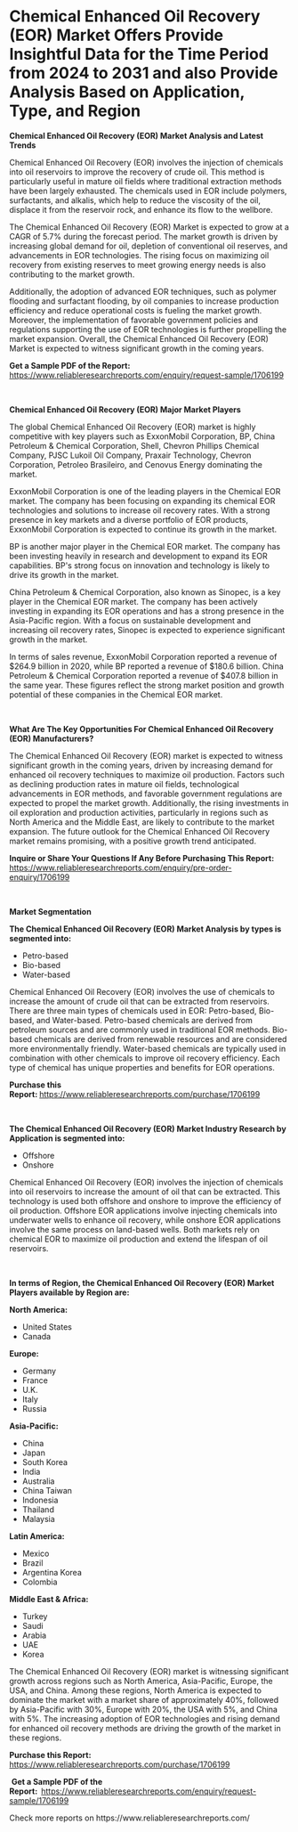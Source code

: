 <p><h1>Chemical Enhanced Oil Recovery (EOR) Market Offers Provide Insightful Data for the Time Period from 2024 to 2031 and also Provide Analysis Based on Application, Type, and Region</h1></p><p><strong>Chemical Enhanced Oil Recovery (EOR) Market Analysis and Latest Trends</strong></p>
<p><p>Chemical Enhanced Oil Recovery (EOR) involves the injection of chemicals into oil reservoirs to improve the recovery of crude oil. This method is particularly useful in mature oil fields where traditional extraction methods have been largely exhausted. The chemicals used in EOR include polymers, surfactants, and alkalis, which help to reduce the viscosity of the oil, displace it from the reservoir rock, and enhance its flow to the wellbore.</p><p>The Chemical Enhanced Oil Recovery (EOR) Market is expected to grow at a CAGR of 5.7% during the forecast period. The market growth is driven by increasing global demand for oil, depletion of conventional oil reserves, and advancements in EOR technologies. The rising focus on maximizing oil recovery from existing reserves to meet growing energy needs is also contributing to the market growth.</p><p>Additionally, the adoption of advanced EOR techniques, such as polymer flooding and surfactant flooding, by oil companies to increase production efficiency and reduce operational costs is fueling the market growth. Moreover, the implementation of favorable government policies and regulations supporting the use of EOR technologies is further propelling the market expansion. Overall, the Chemical Enhanced Oil Recovery (EOR) Market is expected to witness significant growth in the coming years.</p></p>
<p><strong>Get a Sample PDF of the Report:&nbsp;</strong> <a href="https://www.reliableresearchreports.com/enquiry/request-sample/1706199">https://www.reliableresearchreports.com/enquiry/request-sample/1706199</a></p>
<p>&nbsp;</p>
<p><strong>Chemical Enhanced Oil Recovery (EOR) Major Market Players</strong></p>
<p><p>The global Chemical Enhanced Oil Recovery (EOR) market is highly competitive with key players such as ExxonMobil Corporation, BP, China Petroleum & Chemical Corporation, Shell, Chevron Phillips Chemical Company, PJSC Lukoil Oil Company, Praxair Technology, Chevron Corporation, Petroleo Brasileiro, and Cenovus Energy dominating the market.</p><p>ExxonMobil Corporation is one of the leading players in the Chemical EOR market. The company has been focusing on expanding its chemical EOR technologies and solutions to increase oil recovery rates. With a strong presence in key markets and a diverse portfolio of EOR products, ExxonMobil Corporation is expected to continue its growth in the market.</p><p>BP is another major player in the Chemical EOR market. The company has been investing heavily in research and development to expand its EOR capabilities. BP's strong focus on innovation and technology is likely to drive its growth in the market.</p><p>China Petroleum & Chemical Corporation, also known as Sinopec, is a key player in the Chemical EOR market. The company has been actively investing in expanding its EOR operations and has a strong presence in the Asia-Pacific region. With a focus on sustainable development and increasing oil recovery rates, Sinopec is expected to experience significant growth in the market.</p><p>In terms of sales revenue, ExxonMobil Corporation reported a revenue of $264.9 billion in 2020, while BP reported a revenue of $180.6 billion. China Petroleum & Chemical Corporation reported a revenue of $407.8 billion in the same year. These figures reflect the strong market position and growth potential of these companies in the Chemical EOR market.</p></p>
<p>&nbsp;</p>
<p><strong>What Are The Key Opportunities For Chemical Enhanced Oil Recovery (EOR) Manufacturers?</strong></p>
<p><p>The Chemical Enhanced Oil Recovery (EOR) market is expected to witness significant growth in the coming years, driven by increasing demand for enhanced oil recovery techniques to maximize oil production. Factors such as declining production rates in mature oil fields, technological advancements in EOR methods, and favorable government regulations are expected to propel the market growth. Additionally, the rising investments in oil exploration and production activities, particularly in regions such as North America and the Middle East, are likely to contribute to the market expansion. The future outlook for the Chemical Enhanced Oil Recovery market remains promising, with a positive growth trend anticipated.</p></p>
<p><strong>Inquire or Share Your Questions If Any Before Purchasing This Report:</strong> <a href="https://www.reliableresearchreports.com/enquiry/pre-order-enquiry/1706199">https://www.reliableresearchreports.com/enquiry/pre-order-enquiry/1706199</a></p>
<p>&nbsp;</p>
<p><strong>Market Segmentation</strong></p>
<p><strong>The Chemical Enhanced Oil Recovery (EOR) Market Analysis by types is segmented into:</strong></p>
<p><ul><li>Petro-based</li><li>Bio-based</li><li>Water-based</li></ul></p>
<p><p>Chemical Enhanced Oil Recovery (EOR) involves the use of chemicals to increase the amount of crude oil that can be extracted from reservoirs. There are three main types of chemicals used in EOR: Petro-based, Bio-based, and Water-based. Petro-based chemicals are derived from petroleum sources and are commonly used in traditional EOR methods. Bio-based chemicals are derived from renewable resources and are considered more environmentally friendly. Water-based chemicals are typically used in combination with other chemicals to improve oil recovery efficiency. Each type of chemical has unique properties and benefits for EOR operations.</p></p>
<p><strong>Purchase this Report:&nbsp;</strong><a href="https://www.reliableresearchreports.com/purchase/1706199">https://www.reliableresearchreports.com/purchase/1706199</a></p>
<p>&nbsp;</p>
<p><strong>The Chemical Enhanced Oil Recovery (EOR) Market Industry Research by Application is segmented into:</strong></p>
<p><ul><li>Offshore</li><li>Onshore</li></ul></p>
<p><p>Chemical Enhanced Oil Recovery (EOR) involves the injection of chemicals into oil reservoirs to increase the amount of oil that can be extracted. This technology is used both offshore and onshore to improve the efficiency of oil production. Offshore EOR applications involve injecting chemicals into underwater wells to enhance oil recovery, while onshore EOR applications involve the same process on land-based wells. Both markets rely on chemical EOR to maximize oil production and extend the lifespan of oil reservoirs.</p></p>
<p>&nbsp;</p>
<p><strong>In terms of Region, the Chemical Enhanced Oil Recovery (EOR) Market Players available by Region are:</strong></p>
<p>
    <p> <strong> North America: </strong>
        <ul>
            <li>United States</li>
            <li>Canada</li>
        </ul>
        </p> 
    <p> <strong> Europe: </strong>
        <ul>
            <li>Germany</li>
            <li>France</li>
            <li>U.K.</li>
            <li>Italy</li>
            <li>Russia</li>
        </ul>
        </p> 
    <p> <strong> Asia-Pacific: </strong>
        <ul>
            <li>China</li>
            <li>Japan</li>
            <li>South Korea</li>
            <li>India</li>
            <li>Australia</li>
            <li>China Taiwan</li>
            <li>Indonesia</li>
            <li>Thailand</li>
            <li>Malaysia</li>
        </ul>
        </p> 
    <p> <strong> Latin America: </strong>
        <ul>
            <li>Mexico</li>
            <li>Brazil</li>
            <li>Argentina Korea</li>
            <li>Colombia</li>
        </ul>
        </p> 
    <p> <strong> Middle East & Africa: </strong>
        <ul>
            <li>Turkey</li>
            <li>Saudi</li>
            <li>Arabia</li>
            <li>UAE</li>
            <li>Korea</li>
        </ul>
    </p>
    </p>
<p><p>The Chemical Enhanced Oil Recovery (EOR) market is witnessing significant growth across regions such as North America, Asia-Pacific, Europe, the USA, and China. Among these regions, North America is expected to dominate the market with a market share of approximately 40%, followed by Asia-Pacific with 30%, Europe with 20%, the USA with 5%, and China with 5%. The increasing adoption of EOR technologies and rising demand for enhanced oil recovery methods are driving the growth of the market in these regions.</p></p>
<p><strong>Purchase this Report: </strong><a href="https://www.reliableresearchreports.com/purchase/1706199">https://www.reliableresearchreports.com/purchase/1706199</a></p>
<p>&nbsp;<strong>Get a Sample PDF of the Report:&nbsp;&nbsp;</strong><a href="https://www.reliableresearchreports.com/enquiry/request-sample/1706199">https://www.reliableresearchreports.com/enquiry/request-sample/1706199</a></p>
<p><strong></strong></p>
<p>Check more reports on https://www.reliableresearchreports.com/</p>
